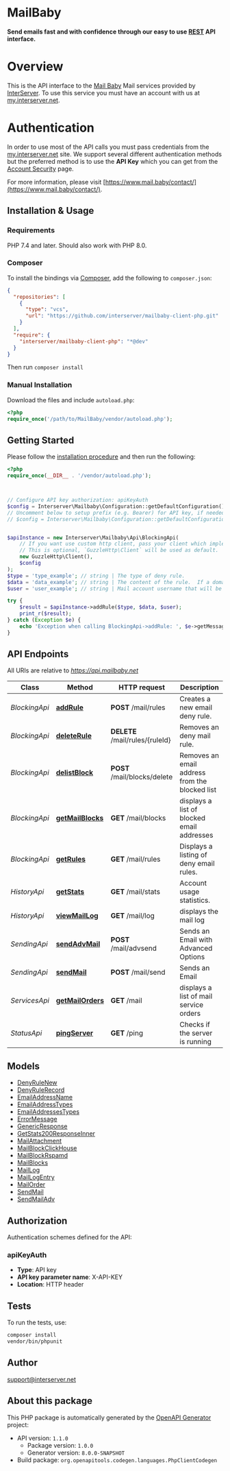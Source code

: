 # MailBaby

**Send emails fast and with confidence through our easy to use [REST](https://en.wikipedia.org/wiki/Representational_state_transfer) API interface.**
# Overview
This is the API interface to the [Mail Baby](https//mail.baby/) Mail services provided by [InterServer](https://www.interserver.net). To use this service you must have an account with us at [my.interserver.net](https://my.interserver.net).
# Authentication
In order to use most of the API calls you must pass credentials from the [my.interserver.net](https://my.interserver.net/) site.
We support several different authentication methods but the preferred method is to use the **API Key** which you can get from the [Account Security](https://my.interserver.net/account_security) page.


For more information, please visit [https://www.mail.baby/contact/](https://www.mail.baby/contact/).

## Installation & Usage

### Requirements

PHP 7.4 and later.
Should also work with PHP 8.0.

### Composer

To install the bindings via [Composer](https://getcomposer.org/), add the following to `composer.json`:

```json
{
  "repositories": [
    {
      "type": "vcs",
      "url": "https://github.com/interserver/mailbaby-client-php.git"
    }
  ],
  "require": {
    "interserver/mailbaby-client-php": "*@dev"
  }
}
```

Then run `composer install`

### Manual Installation

Download the files and include `autoload.php`:

```php
<?php
require_once('/path/to/MailBaby/vendor/autoload.php');
```

## Getting Started

Please follow the [installation procedure](#installation--usage) and then run the following:

```php
<?php
require_once(__DIR__ . '/vendor/autoload.php');



// Configure API key authorization: apiKeyAuth
$config = Interserver\Mailbaby\Configuration::getDefaultConfiguration()->setApiKey('X-API-KEY', 'YOUR_API_KEY');
// Uncomment below to setup prefix (e.g. Bearer) for API key, if needed
// $config = Interserver\Mailbaby\Configuration::getDefaultConfiguration()->setApiKeyPrefix('X-API-KEY', 'Bearer');


$apiInstance = new Interserver\Mailbaby\Api\BlockingApi(
    // If you want use custom http client, pass your client which implements `GuzzleHttp\ClientInterface`.
    // This is optional, `GuzzleHttp\Client` will be used as default.
    new GuzzleHttp\Client(),
    $config
);
$type = 'type_example'; // string | The type of deny rule.
$data = 'data_example'; // string | The content of the rule.  If a domain type rule then an example would be google.com. For a begins with type an example would be msgid-.  For the email typer an example would be user@server.com.
$user = 'user_example'; // string | Mail account username that will be tied to this rule.  If not specified the first active mail order will be used.

try {
    $result = $apiInstance->addRule($type, $data, $user);
    print_r($result);
} catch (Exception $e) {
    echo 'Exception when calling BlockingApi->addRule: ', $e->getMessage(), PHP_EOL;
}

```

## API Endpoints

All URIs are relative to *https://api.mailbaby.net*

Class | Method | HTTP request | Description
------------ | ------------- | ------------- | -------------
*BlockingApi* | [**addRule**](docs/Api/BlockingApi.md#addrule) | **POST** /mail/rules | Creates a new email deny rule.
*BlockingApi* | [**deleteRule**](docs/Api/BlockingApi.md#deleterule) | **DELETE** /mail/rules/{ruleId} | Removes an deny mail rule.
*BlockingApi* | [**delistBlock**](docs/Api/BlockingApi.md#delistblock) | **POST** /mail/blocks/delete | Removes an email address from the blocked list
*BlockingApi* | [**getMailBlocks**](docs/Api/BlockingApi.md#getmailblocks) | **GET** /mail/blocks | displays a list of blocked email addresses
*BlockingApi* | [**getRules**](docs/Api/BlockingApi.md#getrules) | **GET** /mail/rules | Displays a listing of deny email rules.
*HistoryApi* | [**getStats**](docs/Api/HistoryApi.md#getstats) | **GET** /mail/stats | Account usage statistics.
*HistoryApi* | [**viewMailLog**](docs/Api/HistoryApi.md#viewmaillog) | **GET** /mail/log | displays the mail log
*SendingApi* | [**sendAdvMail**](docs/Api/SendingApi.md#sendadvmail) | **POST** /mail/advsend | Sends an Email with Advanced Options
*SendingApi* | [**sendMail**](docs/Api/SendingApi.md#sendmail) | **POST** /mail/send | Sends an Email
*ServicesApi* | [**getMailOrders**](docs/Api/ServicesApi.md#getmailorders) | **GET** /mail | displays a list of mail service orders
*StatusApi* | [**pingServer**](docs/Api/StatusApi.md#pingserver) | **GET** /ping | Checks if the server is running

## Models

- [DenyRuleNew](docs/Model/DenyRuleNew.md)
- [DenyRuleRecord](docs/Model/DenyRuleRecord.md)
- [EmailAddressName](docs/Model/EmailAddressName.md)
- [EmailAddressTypes](docs/Model/EmailAddressTypes.md)
- [EmailAddressesTypes](docs/Model/EmailAddressesTypes.md)
- [ErrorMessage](docs/Model/ErrorMessage.md)
- [GenericResponse](docs/Model/GenericResponse.md)
- [GetStats200ResponseInner](docs/Model/GetStats200ResponseInner.md)
- [MailAttachment](docs/Model/MailAttachment.md)
- [MailBlockClickHouse](docs/Model/MailBlockClickHouse.md)
- [MailBlockRspamd](docs/Model/MailBlockRspamd.md)
- [MailBlocks](docs/Model/MailBlocks.md)
- [MailLog](docs/Model/MailLog.md)
- [MailLogEntry](docs/Model/MailLogEntry.md)
- [MailOrder](docs/Model/MailOrder.md)
- [SendMail](docs/Model/SendMail.md)
- [SendMailAdv](docs/Model/SendMailAdv.md)

## Authorization

Authentication schemes defined for the API:
### apiKeyAuth

- **Type**: API key
- **API key parameter name**: X-API-KEY
- **Location**: HTTP header


## Tests

To run the tests, use:

```bash
composer install
vendor/bin/phpunit
```

## Author

support@interserver.net

## About this package

This PHP package is automatically generated by the [OpenAPI Generator](https://openapi-generator.tech) project:

- API version: `1.1.0`
    - Package version: `1.0.0`
    - Generator version: `8.0.0-SNAPSHOT`
- Build package: `org.openapitools.codegen.languages.PhpClientCodegen`
